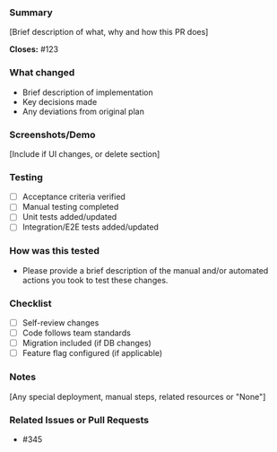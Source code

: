 ### Summary
[Brief description of what, why and how this PR does]

**Closes:** #123

### What changed
- Brief description of implementation
- Key decisions made
- Any deviations from original plan

### Screenshots/Demo
[Include if UI changes, or delete section]

### Testing
- [ ] Acceptance criteria verified
- [ ] Manual testing completed
- [ ] Unit tests added/updated
- [ ] Integration/E2E tests added/updated

### How was this tested
- Please provide a brief description of the manual and/or automated actions you took to test these changes.

### Checklist
- [ ] Self-review changes
- [ ] Code follows team standards
- [ ] Migration included (if DB changes)
- [ ] Feature flag configured (if applicable)

### Notes
[Any special deployment, manual steps, related resources or "None"]

### Related Issues or Pull Requests
- #345
